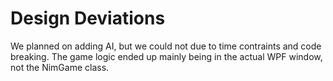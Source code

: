 # Design Deviations

We planned on adding AI, but we could not due to time contraints and code breaking.
The game logic ended up mainly being in the actual WPF window, not the NimGame class.
